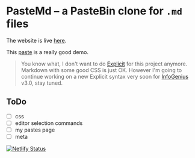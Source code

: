 # PasteMd – a PasteBin clone for `.md` files

The website is live [here](https://pastemd.netlify.com/).

This [paste](https://pastemd.netlify.com/pastes/pGQk4YYgnDnZjhMRcuxd) is a really good demo.

> You know what, I don't want to do [Explicit](https://github.com/gareth618/explicit-highlighter) for this project anymore. Markdown with some good CSS is just OK. However I'm going to continue working on a new Explicit syntax very soon for [InfoGenius](https://github.com/gareth618/infogenius) v3.0, stay tuned.

## ToDo

- [ ] css
- [ ] editor selection commands
- [ ] my pastes page
- [ ] meta

[![Netlify Status](https://api.netlify.com/api/v1/badges/52142d17-58d8-4b84-8fa2-cc0bbff6aa9b/deploy-status)](https://app.netlify.com/sites/pastemd/deploys)
